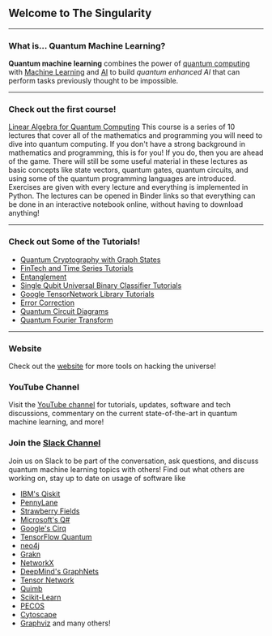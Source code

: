 ## Welcome to The Singularity
---
### What is... Quantum Machine Learning?

**Quantum machine learning** combines the power of [quantum computing](https://www.ibm.com/quantum-computing/learn/what-is-quantum-computing/) with [Machine Learning](https://developers.google.com/machine-learning/crash-course) and [AI](https://ai.google/education/) to build *quantum enhanced AI* that can perform tasks previously thought to be impossible.

---
### Check out the first course!
[Linear Algebra for Quantum Computing](https://the-singularity-research.github.io/linear_algebra_for_quantum_computing/)
This course is a series of 10 lectures that cover all of the mathematics and programming you will need to dive into quantum computing. If you don't have a strong background in mathematics and programming, this is for you! If you do, then you are ahead of the game. There will still be some useful material in these lectures as basic concepts like state vectors, quantum gates, quantum circuits, and using some of the quantum programming languages are introduced. Exercises are given with every lecture and everything is implemented in Python. The lectures can be opened in Binder links so that everything can be done in an interactive notebook online, without having to download anything!

---
### Check out Some of the Tutorials!

- [Quantum Cryptography with Graph States](https://github.com/The-Singularity-Research/graph-state-quantum-cryptography)
- [FinTech and Time Series Tutorials](https://github.com/The-Singularity-Research/FinTech-Time-Series)
- [Entanglement](https://github.com/The-Singularity-Research/entanglement)
- [Single Qubit Universal Binary Classifier Tutorials](https://github.com/The-Singularity-Research/universal-classifier)
- [Google TensorNetwork Library Tutorials](https://github.com/The-Singularity-Research/TensorNetwork-Tutorial)
- [Error Correction](https://github.com/The-Singularity-Research/error-correction)
- [Quantum Circuit Diagrams](https://github.com/The-Singularity-Research/quantum-circuit-diagrams)
- [Quantum Fourier Transform](https://github.com/The-Singularity-Research/quantum-fourier-transform)

---

### Website
Check out the [website](https://thesingularityrese.wixsite.com/singularity/hacking-the-universe) for more tools on hacking the universe!

### YouTube Channel

Visit the [YouTube channel](https://www.youtube.com/channel/UCJn69C6UL66HJW-42uhk88g/) for tutorials, updates, software and tech discussions, commentary on the current state-of-the-art in quantum machine learning, and more!

### Join the [Slack Channel](https://join.slack.com/t/the-singularity-hq/shared_invite/enQtODc3MDg4OTIyNjk1LWYzN2FhMzg2YTNjOGIxYjIzNmYyMmVlMDMxMDMzNGI3Y2FhNTExYTRiZTFjODM3NDc4YWQ3NGVhYmQxYmRhOTA)

Join us on Slack to be part of the conversation, ask questions, and discuss quantum machine learning topics with others! Find out what others are working on, stay up to date on usage of software like 
- [IBM's Qiskit](https://qiskit.org/)
- [PennyLane](https://pennylane.ai/)
- [Strawberry Fields](https://strawberryfields.readthedocs.io/en/stable/#)
- [Microsoft's Q#](https://docs.microsoft.com/en-us/quantum/language/?view=qsharp-preview)
- [Google's Cirq](https://cirq.readthedocs.io/en/latest/circuits.html)
- [TensorFlow Quantum](https://www.tensorflow.org/quantum)
- [neo4j](neo4j.com)
- [Grakn](Grakn.ai)
- [NetworkX](https://networkx.github.io/)
- [DeepMind's GraphNets](https://github.com/deepmind/graph_nets)
- [Tensor Network](https://github.com/google/TensorNetwork)
- [Quimb](https://quimb.readthedocs.io/en/latest/index.html)
- [Scikit-Learn](https://scikit-learn.org/stable/)
- [PECOS](https://quantum-pecos.readthedocs.io/en/latest/)
- [Cytoscape](https://cytoscape.org/)
- [Graphviz](graphviz.org) 
and many others!
